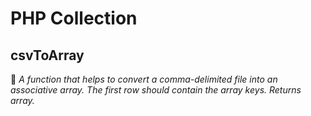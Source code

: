# PHP Collection
## csvToArray
🌳 *A function that helps to convert a comma-delimited file into an associative array.
The first row should contain the array keys.
Returns array.*  
